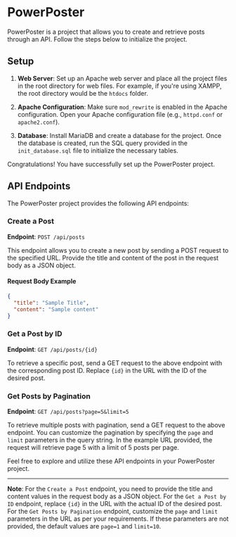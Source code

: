 # PowerPoster

PowerPoster is a project that allows you to create and retrieve posts through an API. Follow the steps below to initialize the project.

## Setup

1. **Web Server**: Set up an Apache web server and place all the project files in the root directory for web files. For example, if you're using XAMPP, the root directory would be the `htdocs` folder.

2. **Apache Configuration**: Make sure `mod_rewrite` is enabled in the Apache configuration. Open your Apache configuration file (e.g., `httpd.conf` or `apache2.conf`).

3. **Database**: Install MariaDB and create a database for the project. Once the database is created, run the SQL query provided in the `init_database.sql` file to initialize the necessary tables.

Congratulations! You have successfully set up the PowerPoster project.

## API Endpoints

The PowerPoster project provides the following API endpoints:

### Create a Post

**Endpoint**: `POST /api/posts`

This endpoint allows you to create a new post by sending a POST request to the specified URL. Provide the title and content of the post in the request body as a JSON object.

#### Request Body Example

```json
{
  "title": "Sample Title",
  "content": "Sample content"
}
```

### Get a Post by ID

**Endpoint**: `GET /api/posts/{id}`

To retrieve a specific post, send a GET request to the above endpoint with the corresponding post ID. Replace `{id}` in the URL with the ID of the desired post.

### Get Posts by Pagination

**Endpoint**: `GET /api/posts?page=5&limit=5`

To retrieve multiple posts with pagination, send a GET request to the above endpoint. You can customize the pagination by specifying the `page` and `limit` parameters in the query string. In the example URL provided, the request will retrieve page 5 with a limit of 5 posts per page.

Feel free to explore and utilize these API endpoints in your PowerPoster project.

---

**Note**: For the `Create a Post` endpoint, you need to provide the title and content values in the request body as a JSON object. For the `Get a Post by ID` endpoint, replace `{id}` in the URL with the actual ID of the desired post. For the `Get Posts by Pagination` endpoint, customize the `page` and `limit` parameters in the URL as per your requirements. If these parameters are not provided, the default values are `page=1` and `limit=10`.
